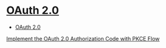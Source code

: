 # [OAuth 2.0](https://oauth.net/2/)

- [OAuth 2.0](#oauth-20)

[Implement the OAuth 2.0 Authorization Code with PKCE Flow](https://developer.okta.com/blog/2019/08/22/okta-authjs-pkce/?utm_campaign=text_website_all_multiple_dev_dev_oauth-pkce_null&utm_source=oauthio&utm_medium=cpc)

